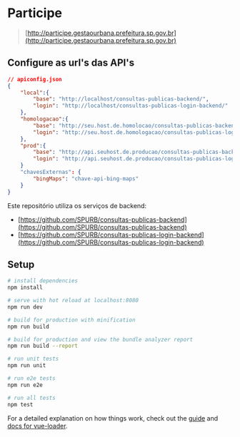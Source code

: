 # Participe

> [http://participe.gestaourbana.prefeitura.sp.gov.br](http://participe.gestaourbana.prefeitura.sp.gov.br)

## Configure as url's das API's
``` json
// apiconfig.json
{
	"local":{
		"base": "http://localhost/consultas-publicas-backend/",
		"login": "http://localhost/consultas-publicas-login-backend/"
	},
	"homologacao":{
		"base": "http://seu.host.de.homolocao/consultas-publicas-backend",
		"login": "http://seu.host.de.homologacao/consultas-publicas-login-backend/"
	},
	"prod":{
		"base": "http://api.seuhost.de.producao/consultas-publicas-backend",
		"login": "http://api.seuhost.de.producao/consultas-publicas-login-backend/"
	}
	"chavesExternas": {
		"bingMaps": "chave-api-bing-maps"
	}
}
```
Este repositório utiliza os serviços de backend:
* [https://github.com/SPURB/consultas-publicas-backend](https://github.com/SPURB/consultas-publicas-backend)
* [https://github.com/SPURB/consultas-publicas-login-backend](https://github.com/SPURB/consultas-publicas-login-backend)

## Setup

``` bash
# install dependencies
npm install

# serve with hot reload at localhost:8080
npm run dev

# build for production with minification
npm run build

# build for production and view the bundle analyzer report
npm run build --report

# run unit tests
npm run unit

# run e2e tests
npm run e2e

# run all tests
npm test
```

For a detailed explanation on how things work, check out the [guide](http://vuejs-templates.github.io/webpack/) and [docs for vue-loader](http://vuejs.github.io/vue-loader).
